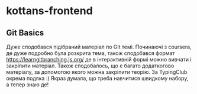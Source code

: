 # kottans-frontend
## Git Basics
Дуже сподобався підібраний матеріал по Git темі. Починаючі з coursera, де дуже подробно була розкрита тема, також сподобався формат https://learngitbranching.js.org/ де в інтерактивній формі можно вивчати і закріпити матеріал. Також сподобалось, що є багато додаткогово матеріалу, за допомогою якого можна закріпити теорію. За TypingClub окрема подяка :) Якраз думала, що треба навчитися швидкому набору, а тепер знаю де!


